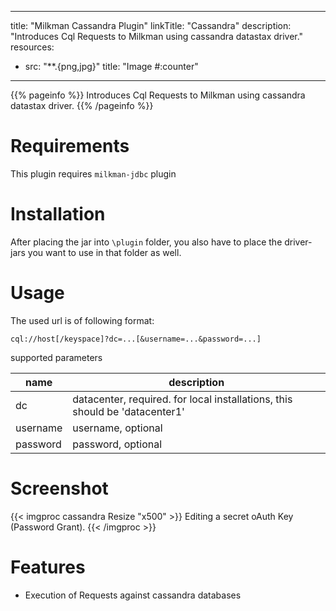 
---
title: "Milkman Cassandra Plugin"
linkTitle: "Cassandra"
description: "Introduces Cql Requests to Milkman using cassandra datastax driver."
resources:
- src: "**.{png,jpg}"
  title: "Image #:counter"
---

{{% pageinfo %}}
Introduces Cql Requests to Milkman using cassandra datastax driver.
{{% /pageinfo %}}

# Requirements
This plugin requires `milkman-jdbc` plugin

# Installation
After placing the jar into `\plugin` folder, you also have to place the driver-jars you want to use in that folder as well.

# Usage

The used url is of following format:
```
cql://host[/keyspace]?dc=...[&username=...&password=...]
```

supported parameters

| name | description |
| --- | --- |
| dc | datacenter, required. for local installations, this should be 'datacenter1' |
| username | username, optional |
| password | password, optional |

# Screenshot

{{< imgproc cassandra Resize "x500" >}}
Editing a secret oAuth Key (Password Grant).
{{< /imgproc >}}

# Features

 * Execution of Requests against cassandra databases
